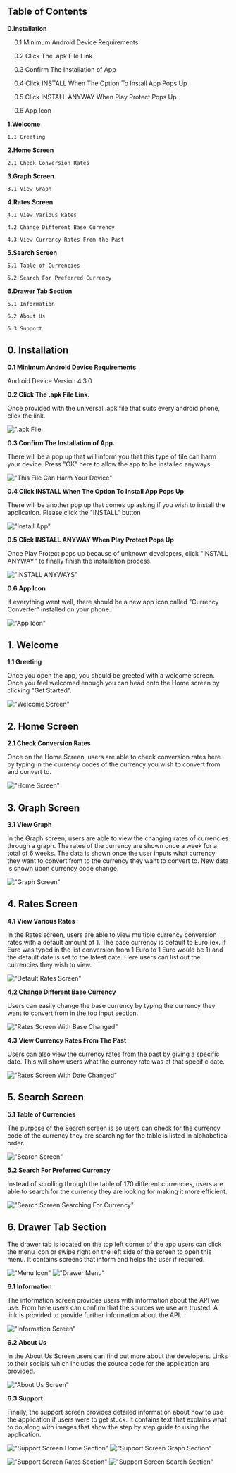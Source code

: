 ## **Table of Contents**

**0.Installation**

&nbsp;&nbsp;&nbsp;&nbsp;0.1 Minimum Android Device Requirements

&nbsp;&nbsp;&nbsp;&nbsp;0.2 Click The .apk File Link

&nbsp;&nbsp;&nbsp;&nbsp;0.3 Confirm The Installation of App

&nbsp;&nbsp;&nbsp;&nbsp;0.4 Click INSTALL When The Option To Install App Pops Up

&nbsp;&nbsp;&nbsp;&nbsp;0.5 Click INSTALL ANYWAY When Play Protect Pops Up

&nbsp;&nbsp;&nbsp;&nbsp;0.6 App Icon

**1.Welcome**

    1.1 Greeting

**2.Home Screen**

    2.1 Check Conversion Rates

**3.Graph Screen**

    3.1 View Graph

**4.Rates Screen**

    4.1 View Various Rates

    4.2 Change Different Base Currency

    4.3 View Currency Rates From the Past

**5.Search Screen**

    5.1 Table of Currencies

    5.2 Search For Preferred Currency

**6.Drawer Tab Section**

    6.1 Information

    6.2 About Us

    6.3 Support

##

## **0. Installation**

**0.1 Minimum Android Device Requirements**

Android Device Version 4.3.0

**0.2 Click The .apk File Link.**

Once provided with the universal .apk file that suits every android phone, click the link.

![".apk File](ScreenShots/Installation/apk_file.png)

**0.3 Confirm The Installation of App.**

There will be a pop up that will inform you that this type of file can harm your device. Press &quot;OK&quot; here to allow the app to be installed anyways.

!["This File Can Harm Your Device"](ScreenShots/Installation/harm_device.jpg)

**0.4 Click INSTALL When The Option To Install App Pops Up**

There will be another pop up that comes up asking if you wish to install the application. Please click the &quot;INSTALL&quot; button

!["Install App"](ScreenShots/Installation/install.jpg)

**0.5 Click INSTALL ANYWAY When Play Protect Pops Up**

Once Play Protect pops up because of unknown developers, click &quot;INSTALL ANYWAY&quot; to finally finish the installation process.

!["INSTALL ANYWAYS"](ScreenShots/Installation/install_anyways.jpg)

**0.6 App Icon**

If everything went well, there should be a new app icon called &quot;Currency Converter&quot; installed on your phone.

!["App Icon"](ScreenShots/Installation/app_icon.jpg)

##

## **1. Welcome**

**1.1 Greeting**

Once you open the app, you should be greeted with a welcome screen. Once you feel welcomed enough you can head onto the Home screen by clicking &quot;Get Started&quot;.

!["Welcome Screen"](ScreenShots/Welcome/welcome.jpg)

## **2. Home Screen**

**2.1 Check Conversion Rates**

Once on the Home Screen, users are able to check conversion rates here by typing in the currency codes of the currency you wish to convert from and convert to.

!["Home Screen"](ScreenShots/Home/homepage.jpg)

## **3. Graph Screen**

**3.1 View Graph**

In the Graph screen, users are able to view the changing rates of currencies through a graph. The rates of the currency are shown once a week for a total of 6 weeks. The data is shown once the user inputs what currency they want to convert from to the currency they want to convert to. New data is shown upon currency code change.

!["Graph Screen"](ScreenShots/Graph/graph.jpg)

## **4. Rates Screen**

**4.1 View Various Rates**

In the Rates screen, users are able to view multiple currency conversion rates with a default amount of 1. The base currency is default to Euro (ex. If Euro was typed in the list conversion from 1 Euro to 1 Euro would be 1) and the default date is set to the latest date. Here users can list out the currencies they wish to view.

!["Default Rates Screen"](ScreenShots/Rates/rates_default.jpg)

**4.2 Change Different Base Currency**

Users can easily change the base currency by typing the currency they want to convert from in the top input section.

!["Rates Screen With Base Changed"](ScreenShots/Rates/rates_base.jpg)

**4.3 View Currency Rates From The Past**

Users can also view the currency rates from the past by giving a specific date. This will show users what the currency rate was at that specific date.

!["Rates Screen With Date Changed"](ScreenShots/Rates/rates_date.jpg)

## **5. Search Screen**

**5.1 Table of Currencies**

The purpose of the Search screen is so users can check for the currency code of the currency they are searching for the table is listed in alphabetical order.

!["Search Screen"](ScreenShots/Search/search_table.jpg)

**5.2 Search For Preferred Currency**

Instead of scrolling through the table of 170 different currencies, users are able to search for the currency they are looking for making it more efficient.

!["Search Screen Searching For Currency"](ScreenShots/Search/searchfor.jpg)

##

##

## **6. Drawer Tab Section**

The drawer tab is located on the top left corner of the app users can click the menu icon or swipe right on the left side of the screen to open this menu. It contains screens that inform and helps the user if required.

!["Menu Icon"](ScreenShots/DrawerTab/menu_icon.jpg) !["Drawer Menu"](ScreenShots/DrawerTab/menu.jpg)

**6.1 Information**

The information screen provides users with information about the API we use. From here users can confirm that the sources we use are trusted. A link is provided to provide further information about the API.

!["Information Screen"](ScreenShots/DrawerTab/information.jpg)

**6.2 About Us**

In the About Us Screen users can find out more about the developers. Links to their socials which includes the source code for the application are provided.

!["About Us Screen"](ScreenShots/DrawerTab/aboutus.jpg)

**6.3 Support**

Finally, the support screen provides detailed information about how to use the application if users were to get stuck. It contains text that explains what to do along with images that show the step by step guide to using the application.

!["Support Screen Home Section"](ScreenShots/DrawerTab/support_home.jpg) !["Support Screen Graph Section"](ScreenShots/DrawerTab/suport_graph.jpg)

!["Support Screen Rates Section"](ScreenShots/DrawerTab/support_rates.jpg) !["Support Screen Search Section"](ScreenShots/DrawerTab/support_search.jpg)
